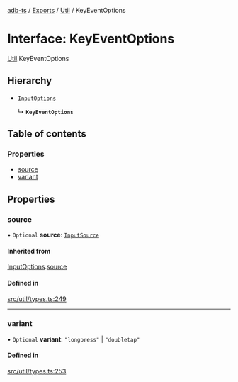 [adb-ts](../README.md) / [Exports](../modules.md) / [Util](../modules/Util.md) / KeyEventOptions

# Interface: KeyEventOptions

[Util](../modules/Util.md).KeyEventOptions

## Hierarchy

- [`InputOptions`](Util.InputOptions.md)

  ↳ **`KeyEventOptions`**

## Table of contents

### Properties

- [source](Util.KeyEventOptions.md#source)
- [variant](Util.KeyEventOptions.md#variant)

## Properties

### source

• `Optional` **source**: [`InputSource`](../modules/Util.md#inputsource)

#### Inherited from

[InputOptions](Util.InputOptions.md).[source](Util.InputOptions.md#source)

#### Defined in

[src/util/types.ts:249](https://github.com/Maaaartin/adb-ts/blob/5393493/src/util/types.ts#L249)

___

### variant

• `Optional` **variant**: ``"longpress"`` \| ``"doubletap"``

#### Defined in

[src/util/types.ts:253](https://github.com/Maaaartin/adb-ts/blob/5393493/src/util/types.ts#L253)

